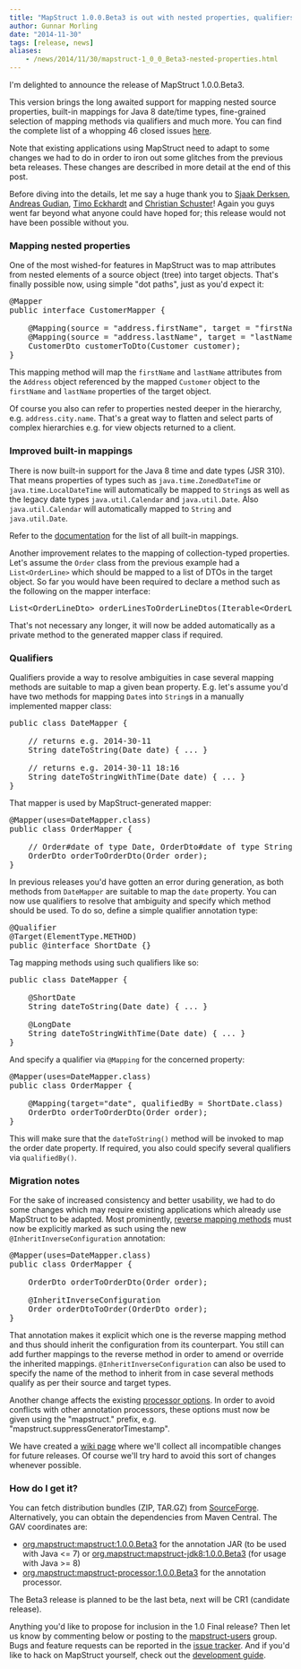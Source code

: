 ```yaml
---
title: "MapStruct 1.0.0.Beta3 is out with nested properties, qualifiers and more"
author: Gunnar Morling
date: "2014-11-30"
tags: [release, news]
aliases:
    - /news/2014/11/30/mapstruct-1_0_0_Beta3-nested-properties.html
---
```


I'm delighted to announce the release of MapStruct 1.0.0.Beta3.

This version brings the long awaited support for mapping nested source properties, built-in mappings for Java 8 date/time types, fine-grained selection of mapping methods via qualifiers and much more. You can find the complete list of a whopping 46 closed issues [here](https://github.com/mapstruct/mapstruct/issues?page=2&q=milestone%3A1.0.0.Beta3+is%3Aclosed).

Note that existing applications using MapStruct need to adapt to some changes we had to do in order to iron out some glitches from the previous beta releases. These changes are described in more detail at the end of this post.

Before diving into the details, let me say a huge thank you to [Sjaak Derksen](https://github.com/sjaakd/), [Andreas Gudian](https://github.com/agudian), [Timo Eckhardt](https://github.com/timoe) and [Christian Schuster](https://github.com/chschu)! Again you guys went far beyond what anyone could have hoped for; this release would not have been possible without you.

### Mapping nested properties

One of the most wished-for features in MapStruct was to map attributes from nested elements of a source object (tree) into target objects. That's finally possible now, using simple "dot paths", just as you'd expect it:

<pre class="prettyprint linenums">
@Mapper
public interface CustomerMapper {

    @Mapping(source = "address.firstName", target = "firstName")
    @Mapping(source = "address.lastName", target = "lastName")
    CustomerDto customerToDto(Customer customer);
}
</pre>

This mapping method will map the `firstName` and `lastName` attributes from the `Address` object referenced by the mapped `Customer` object to the `firstName` and `lastName` properties of the target object.

Of course you also can refer to properties nested deeper in the hierarchy, e.g. `address.city.name`. That's a great way to flatten and select parts of complex hierarchies e.g. for view objects returned to a client.

### Improved built-in mappings

There is now built-in support for the Java 8 time and date types (JSR 310). That means properties of types such as `java.time.ZonedDateTime` or `java.time.LocalDateTime` will automatically be mapped to `String`s as well as the legacy date types `java.util.Calendar` and `java.util.Date`. Also `java.util.Calendar` will automatically mapped to `String` and `java.util.Date`.

Refer to the [documentation](/documentation/#section-05) for the list of all built-in mappings.

Another improvement relates to the mapping of collection-typed properties. Let's assume the `Order` class from the previous example had a `List<OrderLine>` which should be mapped to a list of DTOs in the target object. So far you would have been required to declare a method such as the following on the mapper interface:

<pre class="prettyprint linenums">
List&lt;OrderLineDto&gt; orderLinesToOrderLineDtos(Iterable&lt;OrderLine&gt; orderLines);
</pre>

That's not necessary any longer, it will now be added automatically as a private method to the generated mapper class if required.

### Qualifiers

Qualifiers provide a way to resolve ambiguities in case several mapping methods are suitable to map a given bean property. E.g. let's assume you'd have two methods for mapping `Date`s into `String`s in a manually implemented mapper class:

<pre class="prettyprint linenums">
public class DateMapper {

    // returns e.g. 2014-30-11
    String dateToString(Date date) { ... }

    // returns e.g. 2014-30-11 18:16
    String dateToStringWithTime(Date date) { ... }
}
</pre>

That mapper is used by MapStruct-generated mapper:

<pre class="prettyprint linenums">
@Mapper(uses=DateMapper.class)
public class OrderMapper {

    // Order#date of type Date, OrderDto#date of type String
    OrderDto orderToOrderDto(Order order);
}
</pre>

In previous releases you'd have gotten an error during generation, as both methods from `DateMapper` are suitable to map the `date` property. You can now use qualifiers to resolve that ambiguity and specify which method should be used. To do so, define a simple qualifier annotation type:

<pre class="prettyprint linenums">
@Qualifier
@Target(ElementType.METHOD)
public @interface ShortDate {}
</pre>

Tag mapping methods using such qualifiers like so:

<pre class="prettyprint linenums">
public class DateMapper {

    @ShortDate
    String dateToString(Date date) { ... }

    @LongDate
    String dateToStringWithTime(Date date) { ... }
}
</pre>

And specify a qualifier via `@Mapping` for the concerned property:

<pre class="prettyprint linenums">
@Mapper(uses=DateMapper.class)
public class OrderMapper {

    @Mapping(target="date", qualifiedBy = ShortDate.class)
    OrderDto orderToOrderDto(Order order);
}
</pre>

This will make sure that the `dateToString()` method will be invoked to map the order date property. If required, you also could specify several qualifiers via `qualifiedBy()`.

### Migration notes

For the sake of increased consistency and better usability, we had to do some changes which may require existing applications which already use MapStruct to be adapted. Most prominently, [reverse mapping methods](/documentation/#section-10) must now be explicitly marked as such using the new `@InheritInverseConfiguration` annotation:

<pre class="prettyprint linenums">
@Mapper(uses=DateMapper.class)
public class OrderMapper {

    OrderDto orderToOrderDto(Order order);

    @InheritInverseConfiguration
    Order orderDtoToOrder(OrderDto order);
}
</pre>

That annotation makes it explicit which one is the reverse mapping method and thus should inherit the configuration from its counterpart. You still can add further mappings to the reverse method in order to amend or override the inherited mappings. `@InheritInverseConfiguration` can also be used to specify the name of the method to inherit from in case several methods qualify as per their source and target types.

Another change affects the existing [processor options](http://localhost:9009/documentation/#section-02-01). In order to avoid conflicts with other annotation processors, these options must now be given using the "mapstruct." prefix, e.g. "mapstruct.suppressGeneratorTimestamp".

We have created a [wiki page](https://github.com/mapstruct/mapstruct/wiki/Migration-notes) where we'll collect all incompatible changes for future releases. Of course we'll try hard to avoid this sort of changes whenever possible.

### How do I get it?

You can fetch distribution bundles (ZIP, TAR.GZ) from [SourceForge](http://sourceforge.net/projects/mapstruct/files/1.0.0.Beta3/). Alternatively, you can obtain the dependencies from Maven Central. The GAV coordinates are:

* [org.mapstruct:mapstruct:1.0.0.Beta3](http://search.maven.org/#artifactdetails&#124;org.mapstruct&#124;mapstruct&#124;1.0.0.Beta3&#124;jar) for the annotation JAR (to be used with Java <= 7) or [org.mapstruct:mapstruct-jdk8:1.0.0.Beta3](http://search.maven.org/#artifactdetails&#124;org.mapstruct&#124;mapstruct-jdk8&#124;1.0.0.Beta3&#124;jar) (for usage with Java >= 8)
* [org.mapstruct:mapstruct-processor:1.0.0.Beta3](http://search.maven.org/#artifactdetails&#124;org.mapstruct&#124;mapstruct-processor&#124;1.0.0.Beta3&#124;jar) for the annotation processor.

The Beta3 release is planned to be the last beta, next will be CR1 (candidate release).

Anything you'd like to propose for inclusion in the 1.0 Final release? Then let us know by commenting below or posting to the [mapstruct-users](https://groups.google.com/forum/?fromgroups#!forum/mapstruct-users) group. Bugs and feature requests can be reported in the [issue tracker](https://github.com/mapstruct/mapstruct/issues). And if you'd like to hack on MapStruct yourself, check out the [development guide](/contributing).
